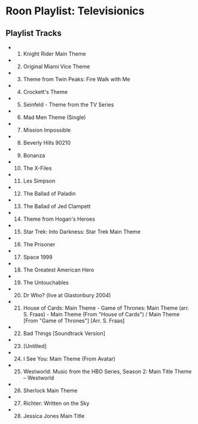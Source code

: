 # Roon Playlist: Televisionics

## Playlist Tracks


- 1. Knight Rider Main Theme
- 2. Original Miami Vice Theme
- 3. Theme from Twin Peaks: Fire Walk with Me
- 4. Crockett's Theme
- 5. Seinfeld - Theme from the TV Series
- 6. Mad Men Theme (Single)
- 7. Mission Impossible
- 8. Beverly Hills 90210
- 9. Bonanza
- 10. The X-Files
- 11. Les Simpson
- 12. The Ballad of Paladin
- 13. The Ballad of Jed Clampett
- 14. Theme from Hogan's Heroes
- 15. Star Trek: Into Darkness: Star Trek Main Theme
- 16. The Prisoner
- 17. Space 1999
- 18. The Greatest American Hero
- 19. The Untouchables
- 20. Dr Who? (live at Glastonbury 2004)
- 21. House of Cards: Main Theme - Game of Thrones: Main Theme (arr. S. Fraas) - Main Theme (From "House of Cards") / Main Theme [From "Game of Thrones"] [Arr. S. Fraas]
- 22. Bad Things [Soundtrack Version]
- 23. [Untitled]
- 24. I See You: Main Theme (From Avatar)
- 25. Westworld: Music from the HBO Series, Season 2: Main Title Theme – Westworld
- 26. Sherlock Main Theme
- 27. Richter: Written on the Sky
- 28. Jessica Jones Main Title

